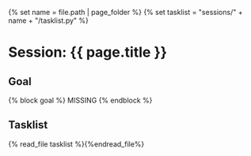 {% set name = file.path | page_folder %}
{% set tasklist = "sessions/" + name + "/tasklist.py" %}

# Session: {{ page.title }}

## Goal
{% block goal %}
MISSING
{% endblock %}

## Tasklist
{% read_file tasklist %}{%endread_file%}